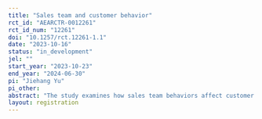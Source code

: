 ```yaml
---
title: "Sales team and customer behavior"
rct_id: "AEARCTR-0012261"
rct_id_num: "12261"
doi: "10.1257/rct.12261-1.1"
date: "2023-10-16"
status: "in_development"
jel: ""
start_year: "2023-10-23"
end_year: "2024-06-30"
pi: "Jiehang Yu"
pi_other:
abstract: "The study examines how sales team behaviors affect customer behavior."
layout: registration
---
```


